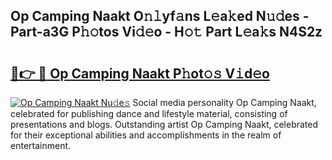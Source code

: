 ## Op Camping Naakt O𝚗𝚕yf𝚊ns L𝚎a𝚔ed N𝚞𝚍es - Part-a3G P𝚑𝚘tos Vi𝚍𝚎o - H𝚘𝚝 Part L𝚎a𝚔s N4S2z

# <h2><a href="http://kf5r5lk.oniu.top/?m=Op+Camping+Naakt">🔗👉 🔴 Op Camping Naakt P𝚑ot𝚘𝚜 V𝚒d𝚎o</a></h2>

[![Op Camping Naakt Nu𝚍e𝚜](https://i.imgur.com/0qMVB7G.gif)](http://kf5r5lk.oniu.top/?m=Op+Camping+Naakt)
Social media personality Op Camping Naakt, celebrated for publishing dance and lifestyle material, consisting of presentations and blogs. Outstanding artist Op Camping Naakt, celebrated for their exceptional abilities and accomplishments in the realm of entertainment.  
